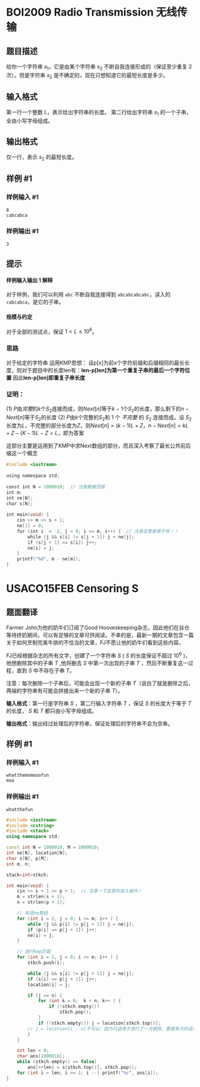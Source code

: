 # BOI2009 Radio Transmission 无线传输
## 题目描述
给你一个字符串 $s_1$，它是由某个字符串 $s_2$ 不断自我连接形成的（保证至少重复 $2$ 次）。但是字符串 $s_2$ 是不确定的，现在只想知道它的最短长度是多少。

## 输入格式
第一行一个整数 $L$，表示给出字符串的长度。 
第二行给出字符串 $s_1$ 的一个子串，全由小写字母组成。

## 输出格式
仅一行，表示 $s_2$ 的最短长度。
## 样例 #1
### 样例输入 #1
```
8
cabcabca
```
### 样例输出 #1
```
3
```

## 提示
#### 样例输入输出 1 解释
对于样例，我们可以利用 $\texttt{abc}$ 不断自我连接得到 $\texttt{abcabcabcabc}$，读入的 $\texttt{cabcabca}$，是它的子串。
#### 规模与约定
对于全部的测试点，保证 $1 < L \le 10^6$。

### 思路
对于给定的字符串 运用KMP思想：
设p\[x]为前x个字符前缀和后缀相同的最长长度，则对于题目中的长度len有：**len-p\[len]为第一个重复子串的最后一个字符位置**
因此**len-p\[len]即重复子串长度**

### 证明：
(1) $P$由*完整*的$k$个$S_2$连接而成，则$Next[n]$等于$k-1$个$S_2$的长度，那么剩下的$n-Next[n]$等于$S_2$的长度
(2) $P$由$k$个完整的$S_2$和 $1$ 个 *不完整* 的 $S_2$ 连接而成。设 $S_2$ 长度为$L$，不完整的部分长度为$Z$，则$Next[n]=(k-1)L+Z$，$n-Next[n]=kL+Z-(K-1)L-Z=L$，即为答案

这部分主要是运用到了KMP中求Next数组的部分，而且深入考察了最长公共前后缀这一个概念
```c++
#include <iostream>  
  
using namespace std;  
  
const int N = 1000010;  // 注意数据范围
int m;  
int ne[N];  
char s[N];  
  
int main(void) {  
	cin >> m >> s + 1;  
	ne[1] = 0;  
	for (int i  =  2, j = 0; i <= m; i++) {  // 注意这里是等于号！！  
		while (j && s[i] != s[j + 1]) j = ne[j];  
		if (s[j + 1] == s[i]) j++;  
		ne[i] = j;  
	}  
	printf("%d", m - ne[m]);  
}
```

# USACO15FEB Censoring S

## 题面翻译

Farmer John为他的奶牛们订阅了Good Hooveskeeping杂志，因此他们在谷仓等待挤奶期间，可以有足够的文章可供阅读。不幸的是，最新一期的文章包含一篇关于如何烹制完美牛排的不恰当的文章，FJ不愿让他的奶牛们看到这些内容。

FJ已经根据杂志的所有文字，创建了一个字符串  $S$  ( $S$ 的长度保证不超过 $10^6$ )，他想删除其中的子串 $T$ ,他将删去 $S$ 中第一次出现的子串 $T$ ，然后不断重复这一过程，直到 $S$  中不存在子串 $T$。

注意：每次删除一个子串后，可能会出现一个新的子串 $T$（说白了就是删除之后，两端的字符串有可能会拼接出来一个新的子串 $T$）。

**输入格式**：第一行是字符串  $S$  ，第二行输入字符串  $T$ ，保证  $S$  的长度大于等于  $T$  的长度， $S$  和  $T$  都只由小写字母组成。

**输出格式**：输出经过处理后的字符串，保证处理后的字符串不会为空串。

## 样例 #1

### 样例输入 #1
```
whatthemomooofun
moo
```

### 样例输出 #1
```
whatthefun
```

```c++
#include <iostream>
#include <cstring>
#include <stack>
using namespace std;

const int N = 1000010, M = 1000010;
int ne[N], location[N];
char s[N], p[M];
int m, n;

stack<int>stkch;

int main(void) {
	cin >> s + 1 >> p + 1;  // 注意一下这里的读入操作！
	m = strlen(s + 1);
	n = strlen(p + 1);

	// 构造ne数组
	for (int i = 2, j = 0; i <= m; i++ ) {
		while (j && p[i] != p[j + 1]) j = ne[j];
		if (p[i] == p[j + 1]) j++;
		ne[i] = j;
	}

	// 进行kmp匹配
	for (int i = 1, j = 0; i <= m; i++ ) {
		stkch.push(i);

		while (j && s[i] != p[j + 1]) j = ne[j];
		if (s[i] == p[j + 1]) j++;
		location[i] = j;

		if (j == n) {
			for (int k = 0;  k < n; k++ ) {
				if (!stkch.empty())
					stkch.pop();
			}
			if (!stkch.empty()) j = location[stkch.top()]; 
		// j = location[i - n]不可以，因为只适用于进行了一次删除，要是多次的话位置会卡住;
		}
	}

	int len = 0;
	char ans[1000010];
	while (stkch.empty() == false)
		ans[++len] = s[stkch.top()], stkch.pop();
	for (int i = len; i >= 1; i --) printf("%c", ans[i]);
}
```


